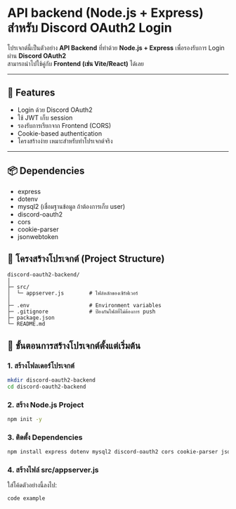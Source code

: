 # API backend (Node.js + Express) สำหรับ Discord OAuth2 Login

โปรเจกต์นี้เป็นตัวอย่าง **API Backend** ที่ทำด้วย **Node.js + Express** เพื่อรองรับการ Login ผ่าน **Discord OAuth2**  
สามารถนำไปใช้คู่กับ **Frontend (เช่น Vite/React)** ได้เลย

---

## 🔧 Features
- Login ด้วย Discord OAuth2
- ใช้ JWT เก็บ session
- รองรับการเรียกจาก Frontend (CORS)
- Cookie-based authentication
- โครงสร้างง่าย เหมาะสำหรับทำโปรเจกต์จริง

---

## 📦 Dependencies
- express
- dotenv
- mysql2 (เชื่อมฐานข้อมูล ถ้าต้องการเก็บ user)
- discord-oauth2
- cors
- cookie-parser
- jsonwebtoken

## 📂 โครงสร้างโปรเจกต์ (Project Structure)
```
discord-oauth2-backend/
│
├─ src/
│  └─ appserver.js        # ไฟล์หลักของเซิร์ฟเวอร์
│
├─ .env                   # Environment variables
├─ .gitignore             # ป้องกันไฟล์ที่ไม่ต้องการ push
├─ package.json
└─ README.md
```


## 📖 ขั้นตอนการสร้างโปรเจกต์ตั้งแต่เริ่มต้น

### 1. สร้างโฟลเดอร์โปรเจกต์
```bash
mkdir discord-oauth2-backend
cd discord-oauth2-backend
```

### 2. สร้าง Node.js Project
```bash
npm init -y
```

### 3. ติดตั้ง Dependencies
```bash
npm install express dotenv mysql2 discord-oauth2 cors cookie-parser jsonwebtoken
```

### 4. สร้างไฟล์ src/appserver.js
ใส่โค้ดตัวอย่างนี้ลงไป:
```bash
code example
```
